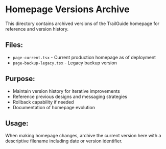 # Homepage Versions Archive

This directory contains archived versions of the TrailGuide homepage for reference and version history.

## Files:
- `page-current.tsx` - Current production homepage as of deployment
- `page-backup-legacy.tsx` - Legacy backup version  

## Purpose:
- Maintain version history for iterative improvements
- Reference previous designs and messaging strategies
- Rollback capability if needed
- Documentation of homepage evolution

## Usage:
When making homepage changes, archive the current version here with a descriptive filename including date or version identifier.
